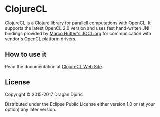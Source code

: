 # ClojureCL

ClojureCL is a Clojure library for parallell computations with OpenCL. It supports the latest OpenCL 2.0 version and uses fast hand-writen JNI bindings provided by [Marco Hutter's JOCL.org](http://www.jocl.org) for communication with vendor's OpenCL platform drivers.

## How to use it

Read the documentation at [ClojureCL Web Site](https://clojurecl.uncomplicate.org).

## License

Copyright © 2015-2017 Dragan Djuric

Distributed under the Eclipse Public License either version 1.0 or (at your option) any later version.
